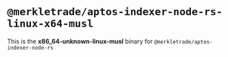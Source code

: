 # `@merkletrade/aptos-indexer-node-rs-linux-x64-musl`

This is the **x86_64-unknown-linux-musl** binary for `@merkletrade/aptos-indexer-node-rs`
